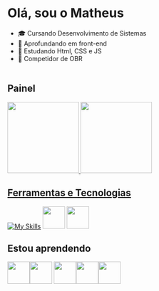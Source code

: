 # Olá, sou o Matheus
- 🎓 Cursando Desenvolvimento de Sistemas
- 🔭 Aprofundando em front-end
- 📖 Estudando Html, CSS e JS
- 🤖 Competidor de OBR<br><br>

## Painel
<div> 
<a href="https://github.com/Matheus-Gabriel07"> 
<img height="160em" src="https://github-readme-stats.vercel.app/api/top-langs/?username=Matheus-Gabriel07&layout=compact&count=7&theme=dark&hide_border(https://github.com/anuraghazra/github-readme-stats)"/>
<img height="160em" src="https://github-readme-stats.vercel.app/api?username=Matheus-Gabriel07&show_icons=true&theme=dark&hide_border_all_commits=true&count_private=true"/> 
</div>

## Ferramentas e Tecnologias
[![My Skills ](https://skillicons.dev/icons?i=figma,ai,pr,ps,blender,arduino,vscode)](https://skillicons.dev)
<img src="https://cdn.jsdelivr.net/gh/devicons/devicon/icons/github/github-original.svg" height= "50" width="50"/>
<img src="https://cdn.jsdelivr.net/gh/devicons/devicon/icons/behance/behance-plain.svg" height= "50" width="50"/>
          
## Estou aprendendo
<img src="https://cdn.jsdelivr.net/gh/devicons/devicon/icons/html5/html5-original.svg" height= "50" width="50"/><img src="https://cdn.jsdelivr.net/gh/devicons/devicon/icons/css3/css3-original.svg" height= "50" width="50" />
<img src="https://cdn.jsdelivr.net/gh/devicons/devicon/icons/java/java-plain.svg" height= "50" width="50"/><img src="https://cdn.jsdelivr.net/gh/devicons/devicon/icons/javascript/javascript-original.svg" height= "50" width="50"/><img src="https://cdn.jsdelivr.net/gh/devicons/devicon/icons/nodejs/nodejs-plain.svg"  height= "50" width="50"/>
